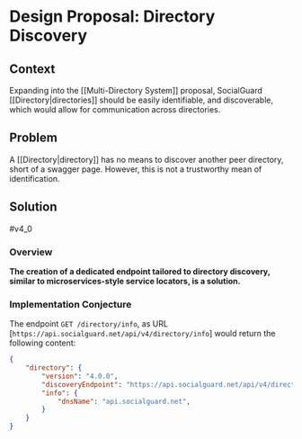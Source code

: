 # Design Proposal: Directory Discovery

## Context
Expanding into the [[Multi-Directory System]] proposal, SocialGuard [[Directory|directories]] should be easily identifiable, and discoverable, which would allow for communication across directories.

## Problem
A [[Directory|directory]] has no means to discover another peer directory, short of a swagger page. However, this is not a trustworthy mean of identification.

## Solution 
#v4_0 

### Overview
**The creation of a dedicated endpoint tailored to directory discovery, similar to microservices-style service locators, is a solution.**

### Implementation Conjecture
The endpoint `GET /directory/info`, as URL [`https://api.socialguard.net/api/v4/directory/info`] would return the following content:
```json
{
	"directory": {
		"version": "4.0.0",
		"discoveryEndpoint": "https://api.socialguard.net/api/v4/directory/info",
		"info": {
			"dnsName": "api.socialguard.net",
		}
	}
}
```


